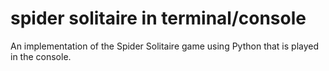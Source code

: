 # spider solitaire in terminal/console

An implementation of the Spider Solitaire game using Python that is played in the console. 